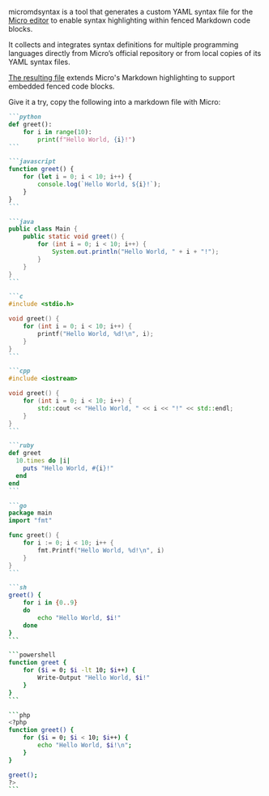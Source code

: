 micromdsyntax is a tool that generates a custom YAML syntax file for the [Micro editor](https://micro-editor.github.io/) to enable syntax highlighting within fenced Markdown code blocks. 

It collects and integrates syntax definitions for multiple programming languages directly from Micro’s official repository or from local copies of its YAML syntax files.

[The resulting file](https://github.com/bjornasm/micromdsyntax/blob/master/yamlfiles/markdownsyntaxhighlight.yaml) extends Micro's Markdown highlighting to support embedded fenced code blocks.

Give it a try, copy the following into a markdown file with Micro:

````markdown
```python
def greet():
    for i in range(10):
        print(f"Hello World, {i}!")
```

```javascript
function greet() {
    for (let i = 0; i < 10; i++) {
        console.log(`Hello World, ${i}!`);
    }
}
```

```java
public class Main {
    public static void greet() {
        for (int i = 0; i < 10; i++) {
            System.out.println("Hello World, " + i + "!");
        }
    }
}
```

```c
#include <stdio.h>

void greet() {
    for (int i = 0; i < 10; i++) {
        printf("Hello World, %d!\n", i);
    }
}
```

```cpp
#include <iostream>

void greet() {
    for (int i = 0; i < 10; i++) {
        std::cout << "Hello World, " << i << "!" << std::endl;
    }
}
```

```ruby
def greet
  10.times do |i|
    puts "Hello World, #{i}!"
  end
end
```

```go
package main
import "fmt"

func greet() {
    for i := 0; i < 10; i++ {
        fmt.Printf("Hello World, %d!\n", i)
    }
}
```

```sh
greet() {
    for i in {0..9}
    do
        echo "Hello World, $i!"
    done
}
```

```powershell
function greet {
    for ($i = 0; $i -lt 10; $i++) {
        Write-Output "Hello World, $i!"
    }
}
```

```php
<?php
function greet() {
    for ($i = 0; $i < 10; $i++) {
        echo "Hello World, $i!\n";
    }
}

greet();
?>
```
````
